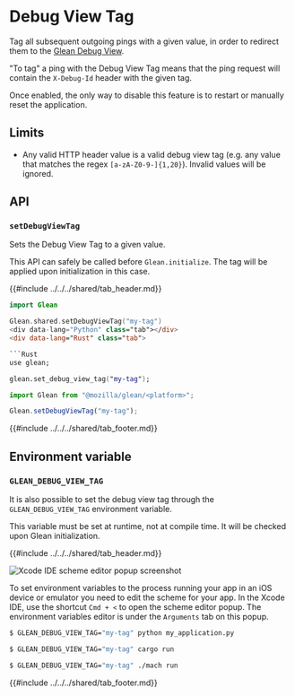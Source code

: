 # Debug View Tag

Tag all subsequent outgoing pings with a given value, in order to redirect
them to the [Glean Debug View](../../user/debugging/index.html#glean-debug-view).

"To tag" a ping with the Debug View Tag means that the ping request
will contain the `X-Debug-Id` header with the given tag.

Once enabled, the only way to disable this feature is to restart or manually reset the application.

## Limits

- Any valid HTTP header value is a valid debug view tag (e.g. any value that matches the
regex `[a-zA-Z0-9-]{1,20}`). Invalid values will be ignored.

## API

### `setDebugViewTag`

Sets the Debug View Tag to a given value.

This API can safely be called before `Glean.initialize`.
The tag will be applied upon initialization in this case.

{{#include ../../../shared/tab_header.md}}
<div data-lang="Kotlin" class="tab"></div>
<div data-lang="Java" class="tab"></div>
<div data-lang="Swift" class="tab">

```Swift
import Glean

Glean.shared.setDebugViewTag("my-tag")
<div data-lang="Python" class="tab"></div>
<div data-lang="Rust" class="tab">

```Rust
use glean;

glean.set_debug_view_tag("my-tag");
```
</div>
<div data-lang="JavaScript" class="tab">

```js
import Glean from "@mozilla/glean/<platform>";

Glean.setDebugViewTag("my-tag");
```
</div>
<div data-lang="Firefox Desktop" class="tab"></div>
{{#include ../../../shared/tab_footer.md}}

## Environment variable

### `GLEAN_DEBUG_VIEW_TAG`

It is also  possible to set the debug view tag through
the `GLEAN_DEBUG_VIEW_TAG` environment variable.

This variable must be set at runtime, not at compile time.
It will be checked upon Glean initialization.

{{#include ../../../shared/tab_header.md}}
<div data-lang="Kotlin" class="tab"
  data-info="Although it is technically possible to use this environment variable in Android, the Glean team is not aware of a proper way to set environment variables in Android devices or emulators. When in this environment, enable debugging features through the <a href='../../user/debugging/android.html'>GleanDebugActivity</a>"></div>
<div data-lang="Java" class="tab"
  data-info="Although it is technically possible to use this environment variable in Android, the Glean team is not aware of a proper way to set environment variables in Android devices or emulators. When in this environment, enable debugging features through the <a href='../../user/debugging/android.html'>GleanDebugActivity</a>"></div>
<div data-lang="Swift" class="tab">

  ![Xcode IDE scheme editor popup screenshot](./screenshots/debug_view_tag_screenshot_swift.png "GLEAN_DEBUG_VIEW_TAG")

  To set environment variables to the process running your app in an iOS device or emulator you need to edit the scheme for your app. In the Xcode IDE, use the shortcut `Cmd + <` to open the scheme editor popup. The environment variables editor is under the `Arguments` tab on this popup.
</div>
<div data-lang="Python" class="tab">

```bash
$ GLEAN_DEBUG_VIEW_TAG="my-tag" python my_application.py
```
</div>
<div data-lang="Rust" class="tab">

```bash
$ GLEAN_DEBUG_VIEW_TAG="my-tag" cargo run
```
</div>
<div data-lang="JavaScript" class="tab" data-info="It is not possible to access environment variables from the currently supported JavaScript platforms: Qt and browsers."></div>
<div data-lang="Firefox Desktop" class="tab">

```bash
$ GLEAN_DEBUG_VIEW_TAG="my-tag" ./mach run
```
</div>
{{#include ../../../shared/tab_footer.md}}
